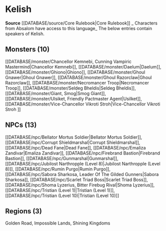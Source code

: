 ﻿---
id: '38'
name: Kelish
rarity: Uncommon
rus_type_level: null
source: '[[DATABASE/source/Core Rulebook|Core Rulebook]]'
trait:
- '[[DATABASE/trait/Uncommon|Uncommon]]'
type: Language

---
# Kelish

**Source** [[DATABASE/source/Core Rulebook|Core Rulebook]] 
_ Characters from Absalom have access to this language_
The below entries contain speakers of Kelish.

## Monsters (10)

[[DATABASE/monster/Chancellor Kemnebi, Cunning Vampiric Mastermind|Chancellor Kemnebi]], [[DATABASE/monster/Daelum|Daelum]], [[DATABASE/monster/Ghiono|Ghiono]], [[DATABASE/monster/Ghoul Gnawer|Ghoul Gnawer]], [[DATABASE/monster/Ghoul Razorclaw|Ghoul Razorclaw]], [[DATABASE/monster/Necromancer Troop|Necromancer Troop]], [[DATABASE/monster/Seldeg Bheldis|Seldeg Bheldis]], [[DATABASE/monster/Giant, Smog|Smog Giant]], [[DATABASE/monster/Ulsiket, Friendly Pactmaster Agent|Usilket]], [[DATABASE/monster/Vice-Chancellor Vikroti Stroh|Vice-Chancellor Vikroti Stroh ]]

## NPCs (13)

[[DATABASE/npc/Bellator Mortus Soldier|Bellator Mortus Soldier]], [[DATABASE/npc/Corrupt Shieldmarshal|Corrupt Shieldmarshal]], [[DATABASE/npc/Dead Fane|Dead Fane]], [[DATABASE/npc/Emaliza Zandivar|Emaliza Zandivar]], [[DATABASE/npc/Firebrand Bastion|Firebrand Bastion]], [[DATABASE/npc/Gunmarshal|Gunmarshal]], [[DATABASE/npc/Jubilost Narthropple (Level 8)|Jubilost Narthropple (Level 8)]], [[DATABASE/npc/Rumin Purgo|Rumin Purgo]], [[DATABASE/npc/Sabora Sharkosa, Leader Of The Gilded Gunners|Sabora Sharkosa]], [[DATABASE/npc/Scarlet Triad Boss|Scarlet Triad Boss]], [[DATABASE/npc/Shoma Lyzerius, Bitter Firebug Rival|Shoma Lyzerius]], [[DATABASE/npc/Tristian (Level 1)|Tristian (Level 1)]], [[DATABASE/npc/Tristian (Level 10)|Tristian (Level 10)]]

## Regions (3)

Golden Road, Impossible Lands, Shining Kingdoms